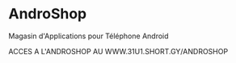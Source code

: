 # AndroShop
Magasin d'Applications pour Téléphone Android

ACCES A L'ANDROSHOP AU WWW.31U1.SHORT.GY/ANDROSHOP
